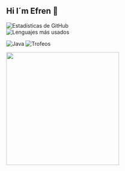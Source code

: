 ## Hi I´m Efren 👋

![Estadísticas de GitHub](https://github-readme-stats.vercel.app/api?username=usuario123&show_icons=true&theme=radical)<br>
![Lenguajes más usados](https://github-readme-stats.vercel.app/api/top-langs/?username=usuario123&layout=compact&theme=radical)<br>

![Java](https://img.shields.io/badge/Java-007396?style=for-the-badge&logo=java&logoColor=white)
![Trofeos](https://github-profile-trophy.vercel.app/?username=usuario123&theme=monokai)



<img src="https://media.giphy.com/media/13HgwGsXF0aiGY/giphy.gif" width="300">

<!--
**EfrenMV/EfrenMV** is a ✨ _special_ ✨ repository because its `README.md` (this file) appears on your GitHub profile.

Here are some ideas to get you started:

- 🔭 I’m currently working on ...
- 🌱 I’m currently learning ...
- 👯 I’m looking to collaborate on ...
- 🤔 I’m looking for help with ...
- 💬 Ask me about ...
- 📫 How to reach me: ...
- 😄 Pronouns: ...
- ⚡ Fun fact: ...
-->
